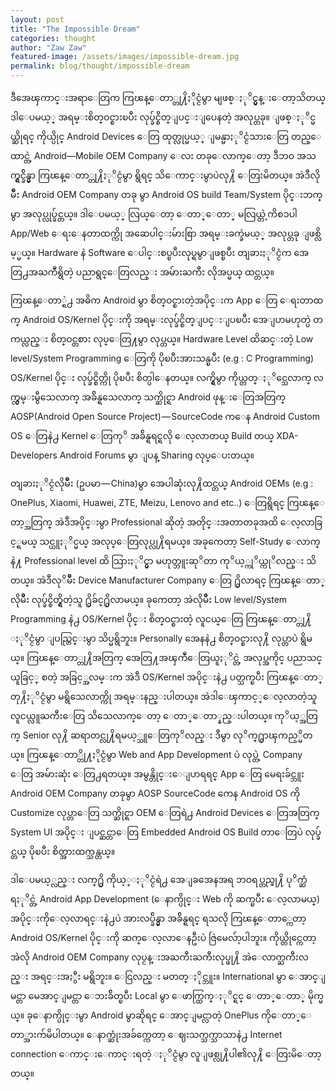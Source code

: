 ```yaml
---
layout: post
title: "The Impossible Dream"
categories: thought
author: "Zaw Zaw"
featured-image: /assets/images/impossible-dream.jpg
permalink: blog/thought/impossible-dream
---
```


ဒီအေၾကာင္းအရာေတြက ကြၽန္ေတာ္တု႔ိႏိုင္ငံမွာ မျဖစ္ႏုိင္မွန္းေတာ့သိတယ္ ဒါေပမယ့္ အရမ္းစိတ္ဝင္စားၿပီး လုပ္ခ်င္စိတ္ျပင္းျပေနတဲ့ အလုပ္တခု။ ျဖစ္ႏုိင္မယ္ဆိုရင္ ကိုယ္ပိုင္ Android Devices ေတြ ထုတ္လုပ္မယ့္ ျမန္မာႏုိင္ငံသားေတြ တည္ေထာင္တဲ့ Android—Mobile OEM Company‌ ေလး တခုေလာက္ေတာ့ ဒီဘဝ အသက္ရွင္ခ်ိန္မွာ ကြၽန္ေတာ္တု႔ိႏုိင္ငံမွာ ရွိရင္ သိေကာင္းမွာပဲလု႔ိ ေတြးမိတယ္။ အဲဒီလိုမ်ိဳး Android OEM Company တခု မွာ Android OS build Team/System ပိုင္းဘက္မွာ အလုပ္လုပ္ခ်င္တယ္။ ဒါေပမယ့္ လြယ္ေတာ့ ေတာ္ေတာ္ မလြယ္တဲ့ကိစၥပါ App/Web ေရးေနတာထက္ကို အဆေပါင္းမ်ားစြာ အရမ္းခက္ခဲမယ့္ အလုပ္တခု ျဖစ္လိမ့္မယ္။ Hardware နဲ Software ေပါင္းစပ္ၿပီးလုပ္ရမွာျဖစ္ၿပီး တျခားႏုိင္ငံက အေတြ႕အႀကဳံရွိတဲ့ ပညာရွင္ေတြလည္း အမ်ားႀကီး လိုအပ္မယ္ ထင္တယ္။

ကြၽန္ေတာ္ရဲ႕ အဓိက Android မွာ စိတ္ဝင္စားတဲ့အပိုင္းက App ေတြ ေရးတာထက္ Android OS/Kernel ပိုင္းကို အရမ္းလုပ္ခ်င္စိတ္ျပင္းျပၿပီး အေျပာမဟုတ္ပဲ တကယ္လည္း စိတ္ဝင္တစား လုပ္ေတြ႔မွာ လုပ္တယ္။ Hardware Level ထိဆင္းတဲ့ Low level/System Programming ေတြကို ပိုၿပီးအားသန္ၿပီး (e.g : C Programming) OS/Kernel ပိုင္း လုပ္ခ်င္စိတ္ကို ပိုၿပီး စိတ္ပါေနတယ္။ လက္ရွိမွာ ကိုယ္တတ္ႏုိင္သေလာက္ လက္လွမ္းမွီသေလာက္ အခ်ိန္ရသေလာက္ သက္ဆိုင္ရာ Android ဖုန္းေတြအတြက္ AOSP(Android Open Source Project) — SourceCode က‌ေန Android Custom OS ေတြနဲ႕ Kernel ေတြကုိ အခ်ိန္ရရင္ရလို ေလ့လာတယ္ Build တယ္ XDA-Developers Android Forums မွာ ျပန္ Sharing လုပ္ေပးတယ္။

တျခားႏုိင္ငံလိုမ်ိဳး (ဥပမာ — China)မွာ အေပါဆုံးလု႔ိထင္တယ္ Android OEMs (e.g : OnePlus, Xiaomi, Huawei, ZTE, Meizu, Lenovo and etc..) ေတြရွိရင္ ကြၽန္ေတာ့္အတြက္ အဲဒီအပိုင္းမွာ Professional ဆိုတဲ့ အတိုင္းအတာတခုအထိ ေလ့လာခြင့္ရမယ္ သင္ယူႏုိင္မယ္ အလုပ္ေတြလုပ္လု႔ိရမယ္။ အခုကေတာ့ Self-Study ေလာက္နဲ႔ Professional level ထိ သြားႏုိင္မွာ မဟုတ္ဘူးဆုိတာ ကုိယ့္ကုိယ္ကုိလည္း သိတယ္။ အဲဒီလုိမ်ဳိး Device Manufacturer Company ေတြ ႐ွိလာရင္ ကြၽန္ေတာ္လိုမ်ိဳး လုပ္ခ်င္စိတ္ရွိတဲ့သူ ႐ွိခ်င္႐ွိလာမယ္။ ခုကေတာ့ အဲလိုမ်ိဳး Low level/System Programming နဲ႕ OS/Kernel ပိုင္း စိတ္ဝင္စားတဲ့ လူငယ္ေတြ ကြၽန္ေတာ္တု႔ိ ႏုိင္ငံမွာ ျပည္တြင္းမွာ သိပ္မရွိဘူး။ Personally အေနနဲ႕ စိတ္ဝင္စားလု႔ိ လုပ္တာပဲ ရွိမယ္။ ကြၽန္ေတာ္တု႔ိအတြက္ အေတြ႔အၾကဳံေတြယူႏုိင္တဲ့ အလုပ္အကိုင္ ပညာသင္ယူခြင့္ စတဲ့ အခြင့္အလမ္းက အဲဒီ OS/Kernel အပိုင္းနဲ႕ ပတ္သက္ၿပီး ကြၽန္ေတာ္တု႔ိႏုိင္ငံမွာ မရွိသေလာက္ကို အရမ္းနည္းပါတယ္။ အဲဒါေၾကာင့္ေလ့လာတဲ့သူ လူငယ္လူႀကီးေတြ သိသေလာက္ေတာ့ ေတာ္ေတာ္နည္းပါတယ္။ ကုိယ့္အတြက္ Senior လု႔ိ ဆရာတင္လု႔ိရမယ့္သူေတြကုိလည္း ဒီမွာ လုိက္႐ွာၾကည့္မိတယ္။ ကြၽန္ေတာ္တို႔ႏိုင္ငံမွာ Web and App Development ပဲ လုပ္တဲ့ Company ေတြ အမ်ားဆုံး ေတြ႕ရတယ္။ အမွန္တိုင္းေျပာရရင္ App ေတြ မေရးခ်င္ဘူး Android OEM Company တခုမွာ AOSP SourceCode ကေန Android OS ကို Customize လုပ္တာေတြ သက္ဆိုင္ရာ OEM ေတြရဲ႕ Android Devices ေတြအတြက္ System UI အပိုင္း ျပင္ဆင္တာေတြ Embedded Android OS Build တာေတြပဲ လုပ္ခ်င္တယ္ ပိုၿပီး စိတ္အားထက္သန္တယ္။

ဒါေပမယ့္လည္း လက္႐ွိ ကိုယ့္ႏုိင္ငံရဲ႕ အေျခအေနအရ ဘဝရပ္တည္ဖု႔ိ ပုိက္ဆံရႏုိင္တဲ့ Android App Development (ေနာက္ပိုင္း Web ကို ဆက္ၿပီး ေလ့လာမယ္) အပိုင္းကိုေလ့လာရင္းနဲ႕ပဲ အားလပ္ခ်ိန္မွာ အခ်ိန္ရရင္ ရသလို ကြၽန္ေတာ္ကေတာ့ Android OS/Kernel ပိုင္းကို ဆက္ေလ့လာေနဦးပဲ ဇြဲမေလ်ာ့ပါဘူး။ ကိုယ္တိုင္ကေတာ့ အဲလို Android OEM Company လုပ္ငန္းအႀကီးႀကီးလုပ္ဖု႔ိ အဲေလာက္ႀကီးလည္း အရင္းအႏွီး မရွိဘူး။ ေငြလည္း မတတ္ႏိုင္ဘူး။ International မွာ ေအာင္ျမင္တာ မေအာင္ျမင္တာ ေဘးခ်ိတ္ၿပီး Local မွာ ေဖာက္ထြက္ႏုိင္ရင္ ေတာ္ေတာ္ မိုက္မယ္။ ခုေနာက္ပိုင္းမွာ Android မွာဆိုရင္ ေအာင္ျမင္လာတဲ့ OnePlus ကိုေတာ္ေတာ္အားက်မိပါတယ္။ ေနာက္ဆုံးအခ်က္ကေတာ့ ေဈးသက္သက္သာသာနဲ႕ Internet connection ေကာင္းေကာင္းရတဲ့ ႏုိင္ငံမွာ လူျဖစ္လု႔ိပါ၏လု႔ိ ေတြးမိေတာ့တယ္။
